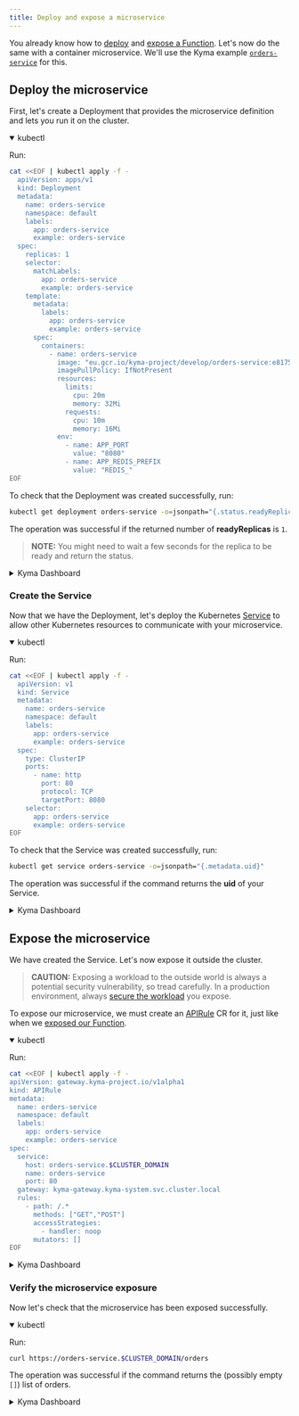 ```yaml
---
title: Deploy and expose a microservice
---
```


You already know how to [deploy](02-deploy-expose-function.md#create-a-function) and [expose a Function](02-deploy-expose-function.md#expose-the-function). Let's now do the same with a container microservice.
We'll use the Kyma example [`orders-service`](https://github.com/kyma-project/examples/blob/master/orders-service/README.md) for this.

## Deploy the microservice

First, let's create a Deployment that provides the microservice definition and lets you run it on the cluster. 

<div tabs name="Create a microservice Deployment" group="deploy-expose-microservice">
  <details open>
  <summary label="kubectl">
  kubectl
  </summary>

Run:

```bash
cat <<EOF | kubectl apply -f -
  apiVersion: apps/v1
  kind: Deployment
  metadata:
    name: orders-service
    namespace: default
    labels:
      app: orders-service
      example: orders-service
  spec:
    replicas: 1
    selector:
      matchLabels:
        app: orders-service
        example: orders-service
    template:
      metadata:
        labels:
          app: orders-service
          example: orders-service
      spec:
        containers:
          - name: orders-service
            image: "eu.gcr.io/kyma-project/develop/orders-service:e8175c63"
            imagePullPolicy: IfNotPresent
            resources:
              limits:
                cpu: 20m
                memory: 32Mi
              requests:
                cpu: 10m
                memory: 16Mi
            env:
              - name: APP_PORT
                value: "8080"
              - name: APP_REDIS_PREFIX
                value: "REDIS_"
EOF
```

To check that the Deployment was created successfully, run: 
```bash
kubectl get deployment orders-service -o=jsonpath="{.status.readyReplicas}"
```

The operation was successful if the returned number of **readyReplicas** is `1`.

> **NOTE:** You might need to wait a few seconds for the replica to be ready and return the status.

  </details>
  <details>
  <summary label="Kyma Dashboard">
  Kyma Dashboard
  </summary>

1. From the left navigation, go to **Deployments**.
2. Click on **Create Deployment +**.
3. Choose the **Advanced** view and provide the following parameters:
    - **Name**: `orders-service`
    - **Labels**: add labels `app` and `example` and set their values to `orders-service`   
    - **Docker image**: `eu.gcr.io/kyma-project/develop/orders-service:e8175c63`
   
    _Optionally_, to save resources, modify these parameters:
    - **Memory requests**: `10Mi`
    - **CPU requests (m)**: `16m`
    - **Memory limits**: `32Mi`
    - **CPU limits (m)**: `20m`  
    - **Port**: `80`
    - **Target Port**: `8080`
    <br>
    Check the **Expose a separate Service** box to create a Service for your Deployment and skip the [next Section](03-deploy-expose-microservice.md#create-the-service).
4. Click **Create**.

The operation was successful if the Pod **Status** for the Deployment is `RUNNING`.
  </details>
</div>

### Create the Service 

Now that we have the Deployment, let's deploy the Kubernetes [Service](https://kubernetes.io/docs/concepts/services-networking/service/) to allow other Kubernetes resources to communicate with your microservice.

<div tabs name="Create a Service" group="deploy-expose-microservice">
  <details open>
  <summary label="kubectl">
  kubectl
  </summary>

Run:

```bash
cat <<EOF | kubectl apply -f -
  apiVersion: v1
  kind: Service
  metadata:
    name: orders-service
    namespace: default
    labels:
      app: orders-service
      example: orders-service
  spec:
    type: ClusterIP
    ports:
      - name: http
        port: 80
        protocol: TCP
        targetPort: 8080
    selector:
      app: orders-service
      example: orders-service
EOF
```

To check that the Service was created successfully, run: 
```bash
kubectl get service orders-service -o=jsonpath="{.metadata.uid}"
```

The operation was successful if the command returns the **uid** of your Service.

  </details>
  <details>
  <summary label="Kyma Dashboard">
  Kyma Dashboard
  </summary>

As you've already [created the Kubernetes Service with the microservice](03-deploy-expose-microservice.md#deploy-the-microservice), skip this part.

<!--
//TODO: Functionality not added yet. Check with Hasselhoffs in a while.
If you created the Service at the previous step while creating the Deployment, skip this section. Otherwise, you must now create the Service.

1. From the left navigation, go to **Services**.
2. Click on **Create Service +**.
3. ...

The operation was successful if ... .
--->
  </details>
</div>

## Expose the microservice

We have created the Service. Let's now expose it outside the cluster.

> **CAUTION:** Exposing a workload to the outside world is always a potential security vulnerability, so tread carefully. In a production environment, always [secure the workload](../03-tutorials/00-api-exposure/apix-02-expose-and-secure-service.md) you expose.

To expose our microservice, we must create an [APIRule](../05-technical-reference/00-custom-resources/apix-01-apirule.md) CR for it, just like when we [exposed our Function](02-deploy-expose-function.md#expose-the-function).

<div tabs name="Expose the microservice" group="deploy-expose-microservice">
  <details open>
  <summary label="kubectl">
  kubectl
  </summary>

Run:

```bash
cat <<EOF | kubectl apply -f -
apiVersion: gateway.kyma-project.io/v1alpha1
kind: APIRule
metadata:
  name: orders-service
  namespace: default
  labels:
    app: orders-service
    example: orders-service
spec:
  service:
    host: orders-service.$CLUSTER_DOMAIN
    name: orders-service
    port: 80
  gateway: kyma-gateway.kyma-system.svc.cluster.local
  rules:
    - path: /.*
      methods: ["GET","POST"]
      accessStrategies:
        - handler: noop
      mutators: []
EOF
```

  </details>
  <details>
  <summary label="Kyma Dashboard">
  Kyma Dashboard
  </summary>

1. Using the left navigation, go to **Discovery and Network** > **Services** and select your Service.
2. In your Services's view, click on **Expose Service +**.
3. Provide the **Name** (`orders-service`) and **Subdomain** (`orders-service`) and click **Create**.

> **NOTE:** Alternatively, from the left navigation go to **Discovery and Network** > **API Rules**, click on **Create API Rule +**, and continue with step 2, selecting the appropriate **Service** from the dropdown menu.
  </details>
</div>

### Verify the microservice exposure

Now let's check that the microservice has been exposed successfully.

<div tabs name="Verify microservice exposure" group="deploy-expose-microservice">
  <details open>
  <summary label="kubectl">
  kubectl
  </summary>

Run:

```bash
curl https://orders-service.$CLUSTER_DOMAIN/orders
```

The operation was successful if the command returns the (possibly empty `[]`) list of orders.

  </details>
  <details>
  <summary label="Kyma Dashboard">
  Kyma Dashboard
  </summary>

1. From your Services's view, get the APIRule's **Host**.

   > **NOTE:** Alternatively, from the left navigation go to **APIRules** and get the **Host** URL from there.

2. Paste this **Host** in your browser and add the `/orders` suffix to the end of it, like this: `{HOST}/orders`. Open it.

The operation was successful if the page shows the (possibly empty `[]`) list of orders.
  </details>
</div>